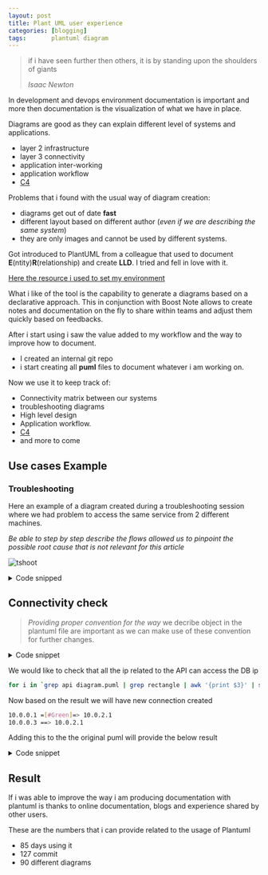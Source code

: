 ```yaml
---
layout: post
title: Plant UML user experience
categories: [blogging]
tags:       plantuml diagram
---
```


> if i have seen further then others, it is by standing upon the shoulders of giants
>
> *Isaac Newton*

In development and devops environment documentation is important and more then documentation is the visualization of what we have in place.

Diagrams are good as they can explain different level of systems and applications.

* layer 2 infrastructure
* layer 3 connectivity
* application inter-working
* application workflow
* [C4](https://c4model.com/)

Problems that i found with the usual way of diagram creation:

* diagrams get out of date **fast**
* different layout based on different author (*even if we are describing the same system*)
* they are only images and cannot be used by different systems.

Got introduced to PlantUML from a colleague that used to document **E**(ntity)**R**(relationship) and create **LLD**. I tried and fell in love with it.

[Here the resource i used to set my environment](https://medium.com/@shivam.gosavi340_58315/productivity-hack-visual-documentation-using-plantuml-2f9562890a42)

What i like of the tool is the capability to generate a diagrams based on a declarative approach. This in conjunction with Boost Note allows to create notes and documentation on the fly to share within teams and adjust them quickly based on feedbacks.

After i start using i saw the value added to my workflow and the way to improve how to document.

* I created an internal git repo
* i start creating all **puml** files to document whatever i am working on.

Now we use it to keep track of:

* Connectivity matrix between our systems
* troubleshooting diagrams
* High level design
* Application workflow.
* [C4](https://c4model.com/)
* and more to come

## Use cases Example

### Troubleshooting

Here an example of a diagram created during a troubleshooting session where we had problem to access the same service from 2 different machines.

*Be able to step by step describe the flows allowed us to pinpoint the possible root cause that is not relevant for this article*

![tshoot](/assets/images/tshoot.png)

<details>
<summary>Code snipped</summary>
{% highlight plantuml %}
@startuml
skinparam node {
 borderColor Blue
 backgroundColor LightCyan
 backgroundColor<<shared node>> Magenta
}
skinparam rectangle {
    BackgroundColor<<dc>> D5E9D5
    BackgroundColor<<vm>> DCEAFE
    BackgroundColor AntiqueWhite
    BackgroundColor<<dev>> LightGreen
    BackgroundColor<<prod>> #D46A6A
}
skinparam storage {
  backgroundColor DAE8FC
}
skinparam component{
    BackgroundColor WhiteSmoke
    BackgroundColor<<shared>> APPLICATION
    borderColor black
}
title Troubleshooting session
left to right direction
actor user
rectangle DC_1 <<dc>> {
  rectangle machine_1 <<ph>>{
    storage machine_1_nginx {
      [service_1]->(api_1)
      [service_1]->(api_2)
    }
    frame machine_1_address <<ip>> {
      rectangle 10.0.0.1
    }
  }
}
rectangle DC_2 <<dc>> {
  rectangle machine_3 <<vm>>{
    storage machine_3_nginx #WhiteSmoke {
    ' storage nginx {
      [machine_3_spa]
      [machine_3_domain_dev]
    }
    frame machine_3_addr <<ip>> {
      rectangle 10.0.0.2
      rectangle 10.0.2.1
    }
  }
   rectangle machine_2 {
    storage machine_2_nginx {
      [machine_2_domain]
    }
    frame machine_2_address <<ip>> {
      rectangle 10.0.0.3
    }
  }
}
user ==> machine_2_domain: issues
user ..> [machine_3_domain_dev]
[machine_3_domain_dev] ..> service_1
machine_2_domain ==> service_1: issues
@enduml
{% endhighlight %}
</details>

## Connectivity check

> *Providing proper convention for the way*
> we decribe object in the plantuml file are important as we can make use of these convention for further changes.

<details>
<summary>Code snippet</summary> 
{% highlight plantuml %}
@startuml
left to right direction
rectangle DC_1 <<dc>> {
  rectangle machine_1 <<ph>>{
    frame machine_1_address <<ip>> {
      rectangle 10.0.0.1 <<api>>
    }
  }
}
rectangle DC_2 <<dc>> {
  rectangle machine_3 <<vm>>{
    frame machine_3_addr <<ip>> {
      rectangle 10.0.0.2<<ingestion>>
      rectangle 10.0.2.1<<db>>
    }
  }
   rectangle machine_2 {
    frame machine_2_address <<ip>> {
      rectangle 10.0.0.3 <<api>>
    }
  }
}
@enduml
{% endhighlight %}
</details>

We would like to check that all the ip related to the API can access the DB ip

```bash
for i in `grep api diagram.puml | grep rectangle | awk '{print $3}' | sort | uniq `;do ssh $i "nc -zvn -w 2 10.0.2.1 6379 &> /dev/null && echo '${i} =[#Green]=> 10.0.2.1' || echo '${i} ==> 10.0.2.1'";done
```

Now based on the result we will have new connection created

```bash
10.0.0.1 =[#Green]=> 10.0.2.1
10.0.0.3 ==> 10.0.2.1
```

Adding this to the the original puml will provide the below result

<details>
<summary>Code snippet</summary>
{% highlight plantuml %}
@startuml
left to right direction
rectangle DC_1 <<dc>> {
  rectangle machine_1 <<ph>>{
    frame machine_1_address <<ip>> {
      rectangle 10.0.0.1 <<api>>
    }
  }
}
rectangle DC_2 <<dc>> {
  rectangle machine_3 <<vm>>{
    frame machine_3_addr <<ip>> {
      rectangle 10.0.0.2<<ingestion>>
      rectangle 10.0.2.1<<db>>
    }
  }
   rectangle machine_2 {
    frame machine_2_address <<ip>> {
      rectangle 10.0.0.3 <<api>>
    }
  }
}
10.0.0.1 =[#Green]=> 10.0.2.1
10.0.0.3 ==> 10.0.2.1
@enduml
{% endhighlight %}
</details>

## Result

If i was able to improve the way i am producing documentation with plantuml is thanks to online documentation, blogs and experience shared by other users.

These are the numbers that i can provide related to the usage of Plantuml

* 85 days using it
* 127 commit
* 90 different diagrams 
